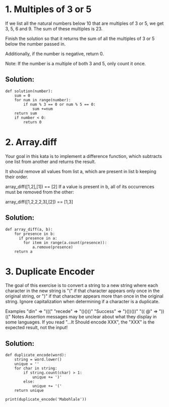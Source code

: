 # 1. Multiples of 3 or 5
If we list all the natural numbers below 10 that are multiples of 3 or 5, we get 3, 5, 6 and 9. The sum of these multiples is 23.

Finish the solution so that it returns the sum of all the multiples of 3 or 5 below the number passed in.

Additionally, if the number is negative, return 0.

Note: If the number is a multiple of both 3 and 5, only count it once.

## Solution:
```
def solution(number):
    sum = 0
    for num in range(number):
        if num % 3 == 0 or num % 5 == 0:
            sum +=num
    return sum
    if number < 0:
        return 0
```

# 2. Array.diff
Your goal in this kata is to implement a difference function, which subtracts one list from another and returns the result.

It should remove all values from list a, which are present in list b keeping their order.

array_diff([1,2],[1]) == [2]
If a value is present in b, all of its occurrences must be removed from the other:

array_diff([1,2,2,2,3],[2]) == [1,3]


## Solution:
```
def array_diff(a, b):
    for presence in b:
      if presence in a:
        for item in range(a.count(presence)):
            a.remove(presence)
    return a
```

# 3. Duplicate Encoder
The goal of this exercise is to convert a string to a new string where each character in the new string is "(" if that character appears only once in the original string, or ")" if that character appears more than once in the original string. Ignore capitalization when determining if a character is a duplicate.

Examples
"din"      =>  "((("
"recede"   =>  "()()()"
"Success"  =>  ")())())"
"(( @"     =>  "))((" 
Notes
Assertion messages may be unclear about what they display in some languages. If you read "...It Should encode XXX", the "XXX" is the expected result, not the input!

## Solution:
```
def duplicate_encode(word):
    string = word.lower()
    unique = ''
    for char in string:
        if string.count(char) > 1:
            unique += ')'
        else:
            unique += '('
    return unique

print(duplicate_encode('Mabohlale'))

```


